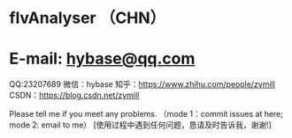 # flvAnalyser （CHN）
# E-mail: hybase@qq.com

QQ:23207689  微信：hybase
知乎：https://www.zhihu.com/people/zymill
CSDN：https://blog.csdn.net/zymill

Please tell me if you meet any problems.
（mode 1：commit issues at here; mode 2: email to me）
[使用过程中遇到任何问题，恳请及时告诉我，谢谢!]
